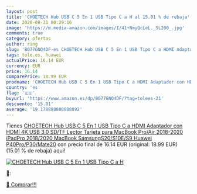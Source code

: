 ```yaml
---
layout: post
title: 'CHOETECH Hub USB C 5 En 1 USB Tipo C a H al 15.01 % de rebaja'
date: 2020-08-31 00:29:16
image: 'https://m.media-amazon.com/images/I/41+NmyQcLeL._SL200_.jpg'
comments: true
category: ofertas
author: ring
slug: 'B077GNQ4DF-es CHOETECH Hub USB C 5 En 1 USB Tipo C a HDMI Adaptador con...'
tags: tole.es, huawei
actualPrice: 16.14 EUR
currency: EUR
price: 16.14
comparePrice: 18.99 EUR
prodname: 'CHOETECH Hub USB C 5 En 1 USB Tipo C a HDMI Adaptador con HDMI 4K USB 3.0  SD/TF Lector Tarjeta para MacBook Pro/Air 2018-2020  iPadPro 2018/2020  MacBook  SamsungS20/S10E/S9  Huawei P40Pro/P30/Mate20'
country: 'es'
flag: '🇪🇸'
buyurl: 'https://www.amazon.es/dp/B077GNQ4DF/?tag=tolees-21'
descuento: '15.01'
average: '19.178888888888892'
---
```


Tienes [CHOETECH Hub USB C 5 En 1 USB Tipo C a HDMI Adaptador con HDMI 4K USB 3.0  SD/TF Lector Tarjeta para MacBook Pro/Air 2018-2020  iPadPro 2018/2020  MacBook  SamsungS20/S10E/S9  Huawei P40Pro/P30/Mate20](https://www.amazon.es/dp/B077GNQ4DF/?tag=tolees-21) con precio final de  16.14 EUR (original: 18.99 EUR) (15.01 %  de rebaja) aqui!

[![CHOETECH Hub USB C 5 En 1 USB Tipo C a H](https://m.media-amazon.com/images/I/41+NmyQcLeL._SL200_.jpg)](https://www.amazon.es/dp/B077GNQ4DF/?tag=tolees-21)

🔎:


[🛒 Comprar!!!](https://www.amazon.es/dp/B077GNQ4DF/?tag=tolees-21)
